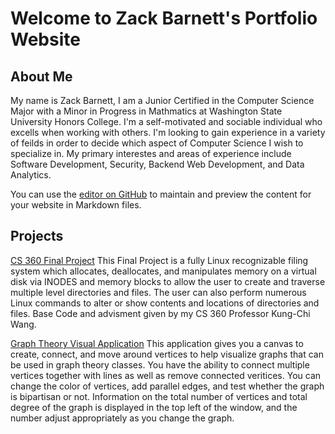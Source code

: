 # Welcome to Zack Barnett's Portfolio Website

## About Me
My name is Zack Barnett, I am a Junior Certified in the Computer Science Major with a Minor in Progress in Mathmatics at Washington State University Honors College. I'm a self-motivated and sociable individual who excells when working with others. I'm looking to gain experience in a variety of feilds in order to decide which aspect of Computer Science I wish to specialize in. My primary interestes and areas of experience include Software Development, Security, Backend Web Development, and Data Analytics. 

You can use the [editor on GitHub](https://github.com/zackbar22/website/edit/gh-pages/index.md) to maintain and preview the content for your website in Markdown files.

## Projects

[CS 360 Final Project](https://github.com/zackbar22/CS_360_final_project) This Final Project is a fully Linux recognizable filing system which allocates, deallocates, and manipulates memory on a virtual disk via INODES and memory blocks to allow the user to create and traverse multiple level directories and files. The user can also perform numerous Linux commands to alter or show contents and locations of directories and files. Base Code and advisment given by my CS 360 Professor Kung-Chi Wang.

[Graph Theory Visual Application](https://github.com/zackbar22/Graph_Theory_Application) This application gives you a canvas to create, connect, and move around vertices to help visualize graphs that can be used in graph theory classes. You have the ability to connect multiple vertices together with lines as well as remove connected veritices. You can change the color of vertices, add parallel edges, and test whether the graph is bipartisan or not. Information on the total number of vertices and total degree of the graph is displayed in the top left of the window, and the number adjust appropriately as you change the graph.   
